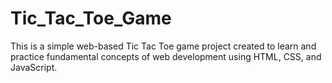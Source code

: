 # Tic_Tac_Toe_Game
This is a simple web-based Tic Tac Toe game project created to learn and practice fundamental concepts of web development using HTML, CSS, and JavaScript.
